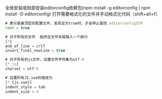 全局安装或局部安装editorconfig依赖包(npm install -g editorconfig | npm install -D editorconfig)
打开需要格式化的文件并手动格式化代码（shift+alt+f）

```js
# 表示是最顶层的配置文件，发现设为true时，才会停止查找.editorconfig文件
root = true

# 对于所有的文件  始终在文件末尾插入一个新行
[*]
end_of_line = crlf
insert_final_newline = true

# 对于所有的js文件，设置文件字符集为utf-8
[*.js]
charset = utf-8

# 设置所有JS,vue的缩进为
[*.{js,vue}]
indent_style = tab
indent_size = 4

```